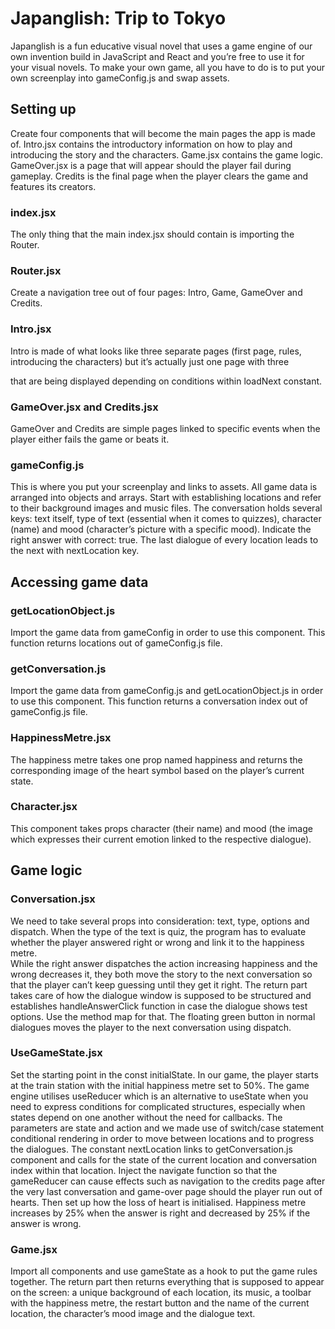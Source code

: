 # Japanglish: Trip to Tokyo

Japanglish is a fun educative visual novel that uses a game engine of our own invention build in JavaScript and React and you’re free to use it for your visual novels. To make your own game, all you have to do is to put your own screenplay into gameConfig.js and swap assets.

## Setting up

Create four components that will become the main pages the app is made of. Intro.jsx contains the introductory information on how to play and introducing the story and the characters. Game.jsx contains the game logic. GameOver.jsx is a page that will appear should the player fail during gameplay. Credits is the final page when the player clears the game and features its creators.

### index.jsx

The only thing that the main index.jsx should contain is importing the Router.

### Router.jsx

Create a navigation tree out of four pages: Intro, Game, GameOver and Credits.

### Intro.jsx

Intro is made of what looks like three separate pages (first page, rules, introducing the characters) but it’s actually just one page with three <div> that are being displayed depending on conditions within loadNext constant.

### GameOver.jsx and Credits.jsx

GameOver and Credits are simple pages linked to specific events when the player either fails the game or beats it.

### gameConfig.js

This is where you put your screenplay and links to assets. All game data is arranged into objects and arrays. Start with establishing locations and refer to their background images and music files. The conversation holds several keys: text itself, type of text (essential when it comes to quizzes), character (name) and mood (character’s picture with a specific mood). Indicate the right answer with correct: true. The last dialogue of every location leads to the next with nextLocation key.

## Accessing game data

### getLocationObject.js

Import the game data from gameConfig in order to use this component. This function returns locations out of gameConfig.js file.

### getConversation.js

Import the game data from gameConfig.js and getLocationObject.js in order to use this component. This function returns a conversation index out of gameConfig.js file.

### HappinessMetre.jsx

The happiness metre takes one prop named happiness and returns the corresponding image of the heart symbol based on the player’s current state.

### Character.jsx

This component takes props character (their name) and mood (the image which expresses their current emotion linked to the respective dialogue).

## Game logic

### Conversation.jsx

We need to take several props into consideration: text, type, options and dispatch. When the type of the text is quiz, the program has to evaluate whether the player answered right or wrong and link it to the happiness metre.  
While the right answer dispatches the action increasing happiness and the wrong decreases it, they both move the story to the next conversation so that the player can’t keep guessing until they get it right.
The return part takes care of how the dialogue window is supposed to be structured and establishes handleAnswerClick function in case the dialogue shows test options. Use the method map for that. The floating green button in normal dialogues moves the player to the next conversation using dispatch.

### UseGameState.jsx

Set the starting point in the const initialState. In our game, the player starts at the train station with the initial happiness metre set to 50%. The game engine utilises useReducer which is an alternative to useState when you need to express conditions for complicated structures, especially when states depend on one another without the need for callbacks.
The parameters are state and action and we made use of switch/case statement conditional rendering in order to move between locations and to progress the dialogues. The constant nextLocation links to getConversation.js component and calls for the state of the current location and conversation index within that location.
Inject the navigate function so that the gameReducer can cause effects such as navigation to the credits page after the very last conversation and game-over page should the player run out of hearts. Then set up how the loss of heart is initialised. Happiness metre increases by 25% when the answer is right and decreased by 25% if the answer is wrong.

### Game.jsx

Import all components and use gameState as a hook to put the game rules together. The return part then returns everything that is supposed to appear on the screen: a unique background of each location, its music, a toolbar with the happiness metre, the restart button and the name of the current location, the character’s mood image and the dialogue text.
